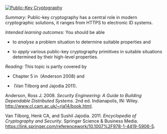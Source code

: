 [![Public-Key 
Cryptography](https://img.youtube.com/vi/jP5yI9VN8cM)](https://youtu.be/jP5yI9VN8cM) 

*Summary:* Public-key cryptography has a central role in modern
cryptographic solutions, it ranges from HTTPS to electronic ID systems.

*Intended learning outcomes:* You should be able

-   to *analyse* a problem situation to determine suitable properties
    and

-   to *apply* various public-key cryptography primitives in suitable
    situations determined by their high-level properties.

*Reading:* This topic is partly covered by

-   Chapter 5 in  (Anderson 2008) and

-    (Van Tilborg and Jajodia 2011).

Anderson, Ross J. 2008. *Security Engineering: A Guide to Building
Dependable Distributed Systems*. 2nd ed. Indianapolis, IN: Wiley.
<http://www.cl.cam.ac.uk/~rja14/book.html>.

Van Tilborg, Henk CA, and Sushil Jajodia. 2011. *Encyclopedia of
Cryptography and Security*. Springer Science & Business Media.
<https://link.springer.com/referencework/10.1007%2F978-1-4419-5906-5>.
